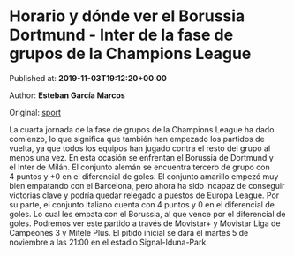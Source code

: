 
# Horario y dónde ver el Borussia Dortmund - Inter de la fase de grupos de la Champions League

Published at: **2019-11-03T19:12:20+00:00**

Author: **Esteban García Marcos**

Original: [sport](https://www.sport.es/es/noticias/champions/horario-donde-ver-borussia-dortmund-inter-champions-league-7712621)

La cuarta jornada de la fase de grupos de la Champions League ha dado comienzo, lo que significa que también han empezado los partidos de vuelta, ya que todos los equipos han jugado contra el resto del grupo al menos una vez. En esta ocasión se enfrentan el Borussia de Dortmund y el Inter de Milán.
El conjunto alemán se encuentra tercero de grupo con 4 puntos y +0 en el diferencial de goles. El conjunto amarillo empezó muy bien empatando con el Barcelona, pero ahora ha sido incapaz de conseguir victorias clave y podría quedar relegado a puestos de Europa League.
Por su parte, el conjunto italiano cuenta con 4 puntos y 0 en el diferencial de goles. Lo cual les empata con el Borussia, al que vence por el diferencial de goles.
Podremos ver este partido a través de Movistar+ y Movistar Liga de Campeones 3 y Mitele Plus. El pitido inicial se dará el martes 5 de noviembre a las 21:00 en el estadio Signal-Iduna-Park.

